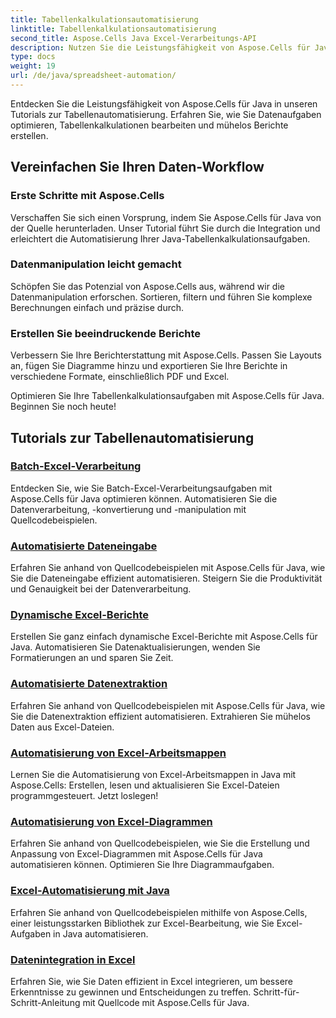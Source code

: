 ```yaml
---
title: Tabellenkalkulationsautomatisierung
linktitle: Tabellenkalkulationsautomatisierung
second_title: Aspose.Cells Java Excel-Verarbeitungs-API
description: Nutzen Sie die Leistungsfähigkeit von Aspose.Cells für Java mit unseren umfassenden Tutorials. Lernen Sie Schritt für Schritt die Tabellenkalkulationsautomatisierung für eine effiziente Java-Entwicklung.
type: docs
weight: 19
url: /de/java/spreadsheet-automation/
---
```


Entdecken Sie die Leistungsfähigkeit von Aspose.Cells für Java in unseren Tutorials zur Tabellenautomatisierung. Erfahren Sie, wie Sie Datenaufgaben optimieren, Tabellenkalkulationen bearbeiten und mühelos Berichte erstellen.

## Vereinfachen Sie Ihren Daten-Workflow

### Erste Schritte mit Aspose.Cells

Verschaffen Sie sich einen Vorsprung, indem Sie Aspose.Cells für Java von der Quelle herunterladen. Unser Tutorial führt Sie durch die Integration und erleichtert die Automatisierung Ihrer Java-Tabellenkalkulationsaufgaben.

### Datenmanipulation leicht gemacht

Schöpfen Sie das Potenzial von Aspose.Cells aus, während wir die Datenmanipulation erforschen. Sortieren, filtern und führen Sie komplexe Berechnungen einfach und präzise durch.

### Erstellen Sie beeindruckende Berichte

Verbessern Sie Ihre Berichterstattung mit Aspose.Cells. Passen Sie Layouts an, fügen Sie Diagramme hinzu und exportieren Sie Ihre Berichte in verschiedene Formate, einschließlich PDF und Excel.

Optimieren Sie Ihre Tabellenkalkulationsaufgaben mit Aspose.Cells für Java. Beginnen Sie noch heute!
## Tutorials zur Tabellenautomatisierung
### [Batch-Excel-Verarbeitung](./batch-excel-processing/)
Entdecken Sie, wie Sie Batch-Excel-Verarbeitungsaufgaben mit Aspose.Cells für Java optimieren können. Automatisieren Sie die Datenverarbeitung, -konvertierung und -manipulation mit Quellcodebeispielen.
### [Automatisierte Dateneingabe](./automated-data-entry/)
Erfahren Sie anhand von Quellcodebeispielen mit Aspose.Cells für Java, wie Sie die Dateneingabe effizient automatisieren. Steigern Sie die Produktivität und Genauigkeit bei der Datenverarbeitung.
### [Dynamische Excel-Berichte](./dynamic-excel-reports/)
Erstellen Sie ganz einfach dynamische Excel-Berichte mit Aspose.Cells für Java. Automatisieren Sie Datenaktualisierungen, wenden Sie Formatierungen an und sparen Sie Zeit.
### [Automatisierte Datenextraktion](./automated-data-extraction/)
Erfahren Sie anhand von Quellcodebeispielen mit Aspose.Cells für Java, wie Sie die Datenextraktion effizient automatisieren. Extrahieren Sie mühelos Daten aus Excel-Dateien.
### [Automatisierung von Excel-Arbeitsmappen](./excel-workbook-automation/)
Lernen Sie die Automatisierung von Excel-Arbeitsmappen in Java mit Aspose.Cells: Erstellen, lesen und aktualisieren Sie Excel-Dateien programmgesteuert. Jetzt loslegen!
### [Automatisierung von Excel-Diagrammen](./automating-excel-charts/)
Erfahren Sie anhand von Quellcodebeispielen, wie Sie die Erstellung und Anpassung von Excel-Diagrammen mit Aspose.Cells für Java automatisieren können. Optimieren Sie Ihre Diagrammaufgaben. 
### [Excel-Automatisierung mit Java](./excel-automation-with-java/)
Erfahren Sie anhand von Quellcodebeispielen mithilfe von Aspose.Cells, einer leistungsstarken Bibliothek zur Excel-Bearbeitung, wie Sie Excel-Aufgaben in Java automatisieren.
### [Datenintegration in Excel](./data-integration-in-excel/)
Erfahren Sie, wie Sie Daten effizient in Excel integrieren, um bessere Erkenntnisse zu gewinnen und Entscheidungen zu treffen. Schritt-für-Schritt-Anleitung mit Quellcode mit Aspose.Cells für Java.